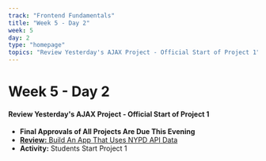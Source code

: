 ```yaml
---
track: "Frontend Fundamentals"
title: "Week 5 - Day 2"
week: 5
day: 2
type: "homepage"
topics: "Review Yesterday's AJAX Project - Official Start of Project 1"
---
```



# Week 5 - Day 2

#### Review Yesterday's AJAX Project - Official Start of Project 1

- **Final Approvals of All Projects Are Due This Evening**
- [**Review:** Build An App That Uses NYPD API Data](/frontend-fundamentals/week-5/day-1/labs/build-an-app-that-uses-nyc-api-data/)
- **Activity:** Students Start Project 1
